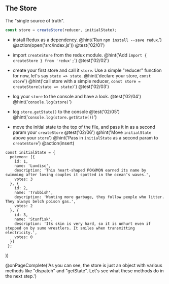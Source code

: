 ## The Store
The "single source of truth".

```js
const store = createStore(reducer, initialState);
```

+ install Redux as a dependency.
@hint('Run `npm install --save redux`.')
@action(open('src/index.js'))
@test('02/01')

+ import `createStore` from the redux module.
@hint('Add `import { createStore } from 'redux';`')
@test('02/02')

+ create your first store and call it `store`. Use a simple "reducer" function for now, let's say `state => state`.
@hint('declare your store, `const store`')
@hint('call store with a simple reducer, `const store = createStore(state => state)`')
@test('02/03')

+ log your `store` to the console and have a look.
@test('02/04')
@hint('`console.log(store)`')

+ log `store.getState()` to the console
@test('02/05')
@hint('`console.log(store.getState())`')

+ move the initial state to the top of the file, and pass it in as a second param your `createStore`
@test('02/06')
@hint('Move `initialState` above your `store`')
@hint('Pass in `initialState` as a second param to `createStore`')
@action(insert(
```
const initialState = {
  pokemon: [{
    id: 1,
    name: 'Luvdisc',
    description: 'This heart-shaped POKéMON earned its name by swimming after loving couples it spotted in the ocean’s waves.',
    votes: 3
  }, {
    id: 2,
    name: 'Trubbish',
    description: 'Wanting more garbage, they follow people who litter. They always belch poison gas.',
    votes: 2
  }, {
    id: 3,
    name: 'Stunfisk',
    description: 'Its skin is very hard, so it is unhurt even if stepped on by sumo wrestlers. It smiles when transmitting electricity.',
    votes: 0
  }]
 };
```
))

@onPageComplete('As you can see, the store is just an object with various methods like "dispatch" and "getState". Let's see what these methods do in the next step.')
